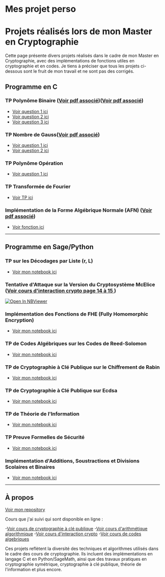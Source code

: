 # Mes projet perso

# Projets réalisés lors de mon Master en Cryptographie

Cette page présente divers projets réalisés dans le cadre de mon Master en Cryptographie, avec des implémentations de fonctions utiles en cryptographie et en codes. Je tiens à préciser que tous les projets ci-dessous sont le fruit de mon travail et ne sont pas des corrigés.

## Programme en C

### **TP Polynôme Binaire** ([Voir pdf associé](./TP_poly_bin1.pdf))([Voir pdf associé](./TP_poly_bin2.pdf))

- [Voir question 1 ici](https://github.com/AD72876/Projet-perso-beta/blob/main/polynome_binaire1.c)
- [Voir question 2 ici](https://github.com/AD72876/Projet-perso-beta/blob/main/polynome_binaire2.c)
- [Voir question 3 ici](https://github.com/AD72876/Projet-perso-beta/blob/main/polynome_binaire3.c)


### **TP Nombre de Gauss**([Voir pdf associé](./TP_gauss.pdf))
- [Voir question 1 ici](https://github.com/AD72876/Projet-perso-beta/blob/main/gauss_1.c)
- [Voir question 2 ici](https://github.com/AD72876/Projet-perso-beta/blob/main/gauss_2.c)

### **TP Polynôme Opération**
- [Voir question 1 ici](https://github.com/AD72876/Projet-perso-beta/blob/main/polynome_operation.c)

### **TP Transformée de Fourier**
- [Voir TP ici](https://github.com/AD72876/Projet-perso-beta/blob/main/tp2fourrier.c)

### **Implémentation de la Forme Algébrique Normale (AFN)** ([Voir pdf associé](./fonct_booleennes.pdf))
- [Voir fonction ici](https://github.com/AD72876/Projet-perso-beta/blob/main/AFN.c)

---

## Programme en Sage/Python

### **TP sur les Décodages par Liste (r, L)**
- [Voir mon notebook ici](https://nbviewer.org/github/AD72876/Projet-perso-beta/raw/main/DM_algorithmique_arithm2.ipynb)

### **Tentative d'Attaque sur la Version du Cryptosystème McElice** ([Voir cours d'interaction crypto page 14 à 15 ](https://www.math.univ-paris13.fr/~borello/interactionscodescrypto/20242025/interactioncodescrypto.pdf))
[![Open In NBViewer](https://img.shields.io/badge/Open%20in-NBViewer-orange)](https://nbviewer.org/github/AD72876/Projet-perso-beta/raw/main/attaque_sidelnikov_codes.ipynb)


### **Implémentation des Fonctions de FHE (Fully Homomorphic Encryption)**
- [Voir mon notebook ici](https://nbviewer.org/github/AD72876/Projet-perso-beta/raw/main/recrypt_cout.ipynb)

### **TP de Codes Algébriques sur les Codes de Reed-Solomon**
- [Voir mon notebook ici](https://nbviewer.org/github/AD72876/Projet-perso-beta/raw/main/Codes_Reed_Solomon.ipynb)

### **TP de Cryptographie à Clé Publique sur le Chiffrement de Rabin**
- [Voir mon notebook ici](https://nbviewer.org/github/AD72876/Projet-perso-beta/raw/main/chiffrement_rabin_cle-plubique.ipynb)

### **TP de Cryptographie à Clé Publique sur Ecdsa**
- [Voir mon notebook ici](https://nbviewer.org/github/AD72876/Projet-perso-beta/raw/main/Ecdsa2.ipynb)

### **TP de Théorie de l'Information**
- [Voir mon notebook ici](https://nbviewer.org/github/AD72876/Projet-perso-beta/raw/main/tp-compression2.ipynb)

### **TP Preuve Formelles de Sécurité**
- [Voir mon notebook ici](https://nbviewer.org/github/AD72876/Projet-perso-beta/raw/main/DevoirPFS.ipynb)

### **Implémentation d'Additions, Soustractions et Divisions Scolaires et Binaires**
- [Voir mon notebook ici](https://nbviewer.org/github/AD72876/amine-projets/raw/main/algo_arithm1.ipynb)

---

## À propos
[Voir mon repository](https://github.com/AD72876)

Cours que j'ai suivi qui sont disponible en ligne :

-[Voir cours de cryptographie à clé publique](https://www.lvzl.fr/teaching/2023-24/cp.html)
-[Voir cours d'arithmétique algorithmique](https://www.lvzl.fr/teaching/2024-25/aa.html)
-[Voir cours d'interaction crypto](https://www.math.univ-paris13.fr/~borello/interactionscodescrypto/20242025/interactioncodescrypto.pdf)
-[Voir cours de codes algebriques](https://www.lvzl.fr/teaching/2023-24/ca.html)


Ces projets reflètent la diversité des techniques et algorithmes utilisés dans le cadre des cours de cryptographie. Ils incluent des implémentations en langage C et en Python/SageMath, ainsi que des travaux pratiques en cryptographie symétrique, cryptographie à clé publique, théorie de l'information et plus encore.
